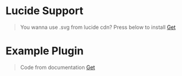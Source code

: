 # Lucide Support
> You wanna use .svg from lucide cdn? Press below to install
[Get](<https://github.com/ExoHub-io/RCF-Plugins/tree/main/plugins/lucide_support>)

# Example Plugin
> Code from documentation
[Get](<https://github.com/ExoHub-io/RCF-Plugins/tree/main/plugins/lucide_support>)
